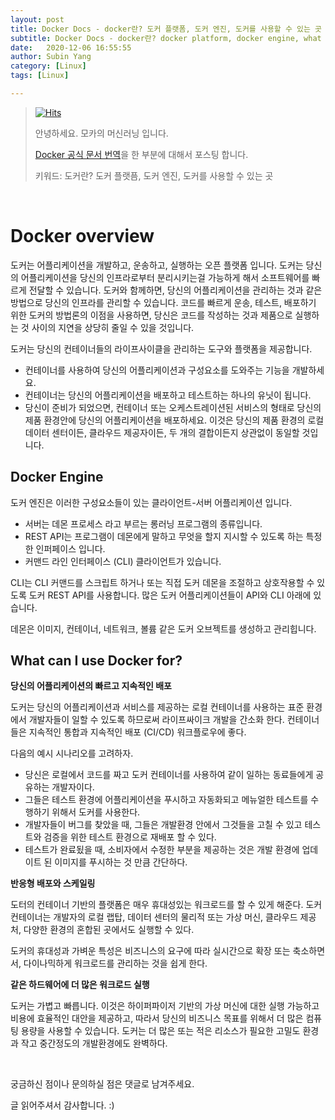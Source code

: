 ```yaml
---
layout: post
title: Docker Docs - docker란? 도커 플랫폼, 도커 엔진, 도커를 사용할 수 있는 곳 (1)
subtitle: Docker Docs - docker란? docker platform, docker engine, what cna i use docker for
date:   2020-12-06 16:55:55
author: Subin Yang
category: [Linux]
tags: [Linux]

---
```






> [![Hits](https://hits.seeyoufarm.com/api/count/incr/badge.svg?url=https%3A%2F%2Fysbsb.github.io%2Flinux%2F2020%2F12%2F06%2Fdokcer-overview.html&count_bg=%2379C83D&title_bg=%23555555&icon=&icon_color=%23E7E7E7&title=hits&edge_flat=false)](https://hits.seeyoufarm.com)
>
> 안녕하세요. 모카의 머신러닝 입니다. 
>
> [Docker 공식 문서 번역](https://docs.docker.com/get-started/overview/)을 한 부분에 대해서 포스팅 합니다.
>
> 키워드: 도커란? 도커 플랫픔, 도커 엔진, 도커를 사용할 수 있는 곳

<br>

# Docker overview

도커는 어플리케이션을 개발하고, 운송하고, 실행하는 오픈 플랫폼 입니다. 도커는 당신의 어플리케이션을 당신의 인프라로부터 분리시키는걸 가능하게 해서 소프트웨어를 빠르게 전달할 수 있습니다. 도커와 함께하면, 당신의 어플리케이션을 관리하는 것과 같은 방법으로 당신의 인프라를 관리할 수 있습니다. 코드를 빠르게 운송, 테스트, 배포하기 위한 도커의 방법론의 이점을 사용하면, 당신은 코드를 작성하는 것과 제품으로 실행하는 것 사이의 지연을 상당히 줄일 수 있을 것입니다.

도커는 당신의 컨테이너들의 라이프사이클을 관리하는 도구와 플랫폼을 제공합니다.

- 컨테이너를 사용하여 당신의 어플리케이션과 구성요소를 도와주는 기능을 개발하세요.
- 컨테이너는 당신의 어플리케이션을 배포하고 테스트하는 하나의 유닛이 됩니다.
- 당신이 준비가 되었으면, 컨테이너 또는 오케스트레이션된 서비스의 형태로 당신의 제품 환경안에 당신의 어플리케이션을 배포하세요. 이것은 당신의 제품 환경의 로컬 데이터 센터이든, 클라우드 제공자이든, 두 개의 결합이든지 상관없이 동일할 것입니다.

## Docker Engine

도커 엔진은 이러한 구성요소들이 있는 클라이언트-서버 어플리케이션 입니다.

- 서버는 데몬 프로세스 라고 부르는 롱러닝 프로그램의 종류입니다.
- REST API는 프로그램이 데몬에게 말하고 무엇을 할지 지시할 수 있도록 하는 특정한 인퍼페이스 입니다.
- 커맨드 라인 인터페이스 (CLI) 클라이언트가 있습니다.

CLI는 CLI 커맨드를 스크립트 하거나 또는 직접 도커 데몬을 조절하고 상호작용할 수 있도록 도커 REST API를 사용합니다. 많은 도커 어플리케이션들이 API와 CLI 아래에 있습니다.

데몬은 이미지, 컨테이너, 네트워크, 볼륨 같은 도커 오브젝트를 생성하고 관리힙니다.

## What can I use Docker for?

**당신의 어플리케이션의 빠르고 지속적인 배포**

도커는 당신의 어플리케이션과 서비스를 제공하는 로컬 컨테이너를 사용하는 표준 환경에서 개발자들이 일할 수 있도록 하므로써 라이프싸이크 개발을 간소화 한다. 컨테이너들은 지속적인 통합과 지속적인 배포 (CI/CD) 워크플로우에 좋다.

다음의 예시 시나리오를 고려하자.

- 당신은 로컬에서 코드를 짜고 도커 컨테이너를 사용하여 같이 일하는 동료들에게 공유하는 개발자이다.
- 그들은 테스트 환경에 어플리케이션을 푸시하고 자동화되고 메뉴얼한 테스트를 수행하기 위해서 도커를 사용한다.
- 개발자들이 버그를 찾았을 때, 그들은 개발환경 안에서 그것들을 고칠 수 있고 테스트와 검증을 위한 테스트 환경으로 재배포 할 수 있다.
- 테스트가 완료됬을 때, 소비자에서 수정한 부분을 제공하는 것은 개발 환경에 업데이트 된 이미지를 푸시하는 것 만큼 간단하다.

**반응형 배포와 스케일링**

도터의 컨테이너 기반의 플랫폼은 매우 휴대성있는 워크로드를 할 수 있게 해준다. 도커 컨테이너는 개발자의 로컬 랩탑, 데이터 센터의 물리적 또는 가상 머신, 클라우드 제공처, 다양한 환경의 혼합된 곳에서도 실행할 수 있다.

도커의 휴대성과 가벼운 특성은 비즈니스의 요구에 따라 실시간으로 확장 또는 축소하면서, 다이나믹하게 워크로드를 관리하는 것을 쉽게 한다.

**같은 하드웨어에 더 많은 워크로드 실행**

도커는 가볍고 빠릅니다. 이것은 하이퍼파이저 기반의 가상 머신에 대한 실행 가능하고 비용에 효율적인 대안을 제공하고, 따라서 당신의 비즈니스 목표를 위해서 더 많은 컴퓨팅 용량을 사용할 수 있습니다. 도커는 더 많은 또는 적은 리소스가 필요한 고밀도 환경과 작고 중간정도의 개발환경에도 완벽하다.

<br>



궁금하신 점이나 문의하실 점은 댓글로 남겨주세요. 

글 읽어주셔서 감사합니다. :) 